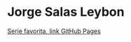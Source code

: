 # Jorge Salas Leybon

[Serie favorita, link GitHub Pages](https://jorsl1120.github.io/Serie_favorita/)